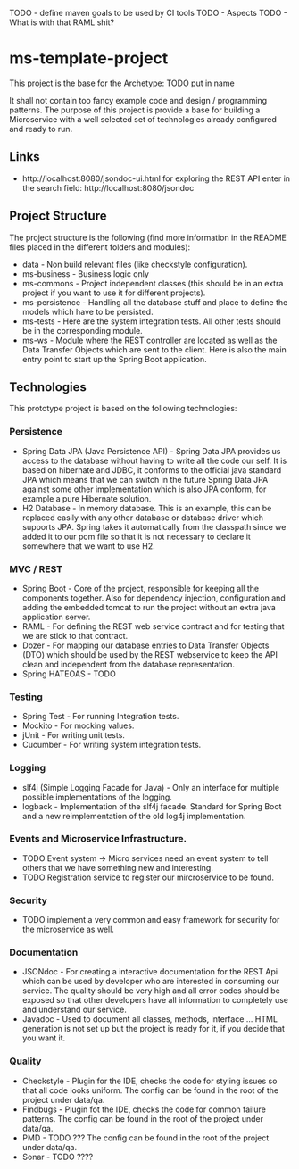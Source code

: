 TODO - define maven goals to be used by CI tools
TODO - Aspects
TODO - What is with that RAML shit?

# ms-template-project

This project is the base for the Archetype: TODO put in name

It shall not contain too fancy example code and design / programming patterns. The purpose of this project is provide a base for building a Microservice with a well selected set of technologies already configured and ready to run.

## Links

* http://localhost:8080/jsondoc-ui.html for exploring the REST API enter in the search field: http://localhost:8080/jsondoc

## Project Structure

The project structure is the following (find more information in the README files placed in the different folders and modules):

* data - Non build relevant files (like checkstyle configuration).
* ms-business - Business logic only
* ms-commons - Project independent classes (this should be in an extra project if you want to use it for different projects).
* ms-persistence - Handling all the database stuff and place to define the models which have to be persisted.
* ms-tests - Here are the system integration tests. All other tests should be in the corresponding module.
* ms-ws - Module where the REST controller are located as well as the Data Transfer Objects which are sent to the client. Here is also the main entry point to start up the Spring Boot application.

## Technologies

This prototype project is based on the following technologies:

### Persistence

* Spring Data JPA (Java Persistence API) - Spring Data JPA provides us access to the database without having to write all the code our self. It is based on hibernate and JDBC, it conforms to the official java standard JPA which means that we can switch in the future Spring Data JPA against some other implementation which is also JPA conform, for example a pure Hibernate solution.
* H2 Database - In memory database. This is an example, this can be replaced easily with any other database or database driver which supports JPA. Spring takes it automatically from the classpath since we added it to our pom file so that it is not necessary to declare it somewhere that we want to use H2.

### MVC / REST

* Spring Boot - Core of the project, responsible for keeping all the components together. Also for dependency injection, configuration and adding the embedded tomcat to run the project without an extra java application server.
* RAML - For defining the REST web service contract and for testing that we are stick to that contract.
* Dozer - For mapping our database entries to Data Transfer Objects (DTO) which should be used by the REST webservice to keep the API clean and independent from the database representation.
* Spring HATEOAS - TODO

### Testing

* Spring Test - For running Integration tests.
* Mockito - For mocking values.
* jUnit - For writing unit tests.
* Cucumber - For writing system integration tests.

### Logging

* slf4j (Simple Logging Facade for Java) - Only an interface for multiple possible implementations of the logging.
* logback - Implementation of the slf4j facade. Standard for Spring Boot and a new reimplementation of the old log4j implementation.

### Events and Microservice Infrastructure.

* TODO Event system -> Micro services need an event system to tell others that we have something new and interesting.
* TODO Registration service to register our mircroservice to be found.

### Security

* TODO implement a very common and easy framework for security for the microservice as well.

### Documentation

* JSONdoc - For creating a interactive documentation for the REST Api which can be used by developer who are interested in consuming our service. The quality should be very high and all error codes should be exposed so that other developers have all information to completely use and understand our service.
* Javadoc - Used to document all classes, methods, interface ... HTML generation is not set up but the project is ready for it, if you decide that you want it.

### Quality

* Checkstyle - Plugin for the IDE, checks the code for styling issues so that all code looks uniform. The config can be found in the root of the project under data/qa.
* Findbugs - Plugin fot the IDE, checks the code for common failure patterns. The config can be found in the root of the project under data/qa.
* PMD - TODO ??? The config can be found in the root of the project under data/qa.
* Sonar - TODO ????